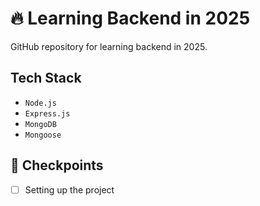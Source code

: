 # 🔥 Learning Backend in 2025

GitHub repository for learning backend in 2025.

## Tech Stack

- `Node.js`
- `Express.js`
- `MongoDB`
- `Mongoose`

## 🎯 Checkpoints

- [ ] Setting up the project
